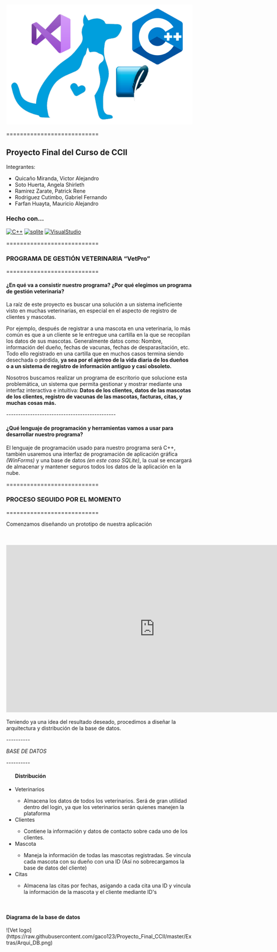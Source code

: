 ![Vet logo](https://raw.githubusercontent.com/gaco123/Proyecto_Final_CCII/master/Extras/logo.png)

===========================

Proyecto Final del Curso de CCII
-------------
Integrantes:

* Quicaño Miranda, Victor Alejandro
* Soto Huerta, Angela Shirleth
* Ramirez Zarate, Patrick Rene
* Rodriguez Cutimbo, Gabriel Fernando
* Farfan Huayta, Mauricio Alejandro
### Hecho con...

<p align="left">
<a href="https://docs.microsoft.com/en-us/cpp/?view=msvc-170" target="_blank" rel="noreferrer"><img src="https://raw.githubusercontent.com/danielcranney/readme-generator/main/public/icons/skills/cplusplus-colored.svg" width="36" height="36" alt="C++" /></a>
<a href="https://www.sqlite.org/index.html" target="_blank" rel="noreferrer"><img src="https://codigosql.top/wp-content/uploads/2020/02/base-de-datos-en-mysql-212x300.png" width="36" height="36" alt="sqlite" /></a>
<a href="https://es.wikipedia.org/wiki/Microsoft_Visual_Studio" target="_blank" rel="noreferrer"><img src="https://upload.wikimedia.org/wikipedia/commons/thumb/5/59/Visual_Studio_Icon_2019.svg/768px-Visual_Studio_Icon_2019.svg.png?20210214224138" width="36" height="36" alt="VisualStudio" /></a>
</p>

===========================

<h3>PROGRAMA DE GESTIÓN VETERINARIA “VetPro”</h3>
<p>===========================</p>
<h4>¿En qué va a consistir nuestro programa? ¿Por qué elegimos un programa de gestión veterinaria?</h4>
<p>La raíz de este proyecto es buscar una solución a un sistema ineficiente visto en muchas veterinarias, en especial en el aspecto de registro de clientes y mascotas. 

Por ejemplo, después de registrar a una mascota en una veterinaria, lo más común es que a un cliente se le entregue una cartilla en la que se recopilan los datos de sus mascotas. Generalmente datos como: Nombre, información del dueño, fechas de vacunas, fechas de desparasitación, etc. Todo ello registrado en una cartilla que en muchos casos termina siendo desechada o pérdida, <b>ya sea por el ajetreo de la vida diaria de los dueños o a un sistema de registro de información antiguo y casi obsoleto.</b>

Nosotros buscamos realizar un programa de escritorio que solucione esta problemática, un sistema que permita gestionar y mostrar mediante una interfaz interactiva e intuitiva: <b>Datos de los clientes, datos de las mascotas de los clientes, registro de vacunas de las mascotas, facturas, citas, y muchas cosas más.</b></p>
<p>----------------------------------------------</p>
<h4>¿Qué lenguaje de programación y herramientas vamos a usar para desarrollar nuestro programa?</h4>
<p>El lenguaje de programación usado para nuestro programa será C++, también usaremos una interfaz de programación de aplicación gráfica <i>(WinForms)</i> y una base de datos <i>(en este caso SQLite)</i>, la cual se encargará de almacenar y mantener seguros todos los datos de la aplicación en la nube.</p>
===========================

<h3>PROCESO SEGUIDO POR EL MOMENTO</h3>
<p>===========================</p>
<p>Comenzamos diseñando un prototipo de nuestra aplicación</p>
<br><br>
<iframe style="border: 1px solid rgba(0, 0, 0, 0.1);" width="800" height="450" src="https://www.figma.com/embed?embed_host=share&url=https%3A%2F%2Fwww.figma.com%2Fproto%2FZjvRwTrsCjNgFQ0PgcXp4W%2FUntitled%3Fnode-id%3D2%253A5%26starting-point-node-id%3D2%253A5" allowfullscreen></iframe>
<br>
<p>Teniendo ya una idea del resultado deseado, procedimos a diseñar la arquitectura y distribución de la base de datos.</p>
----------
<p><i>BASE DE DATOS</i></p>
<p>----------</p>
<ul><h4>Distribución</h4>
<li>Veterinarios</li>
<ul><li>Almacena los datos de todos los veterinarios. Será de gran utilidad dentro del login, ya que los veterinarios serán quienes manejen la plataforma</li></ul>
<li>Clientes</li>
<ul><li>Contiene la información y datos de contacto sobre cada uno de los clientes.</li></ul>
<li>Mascota</li>
<ul><li>Maneja la información de todas las mascotas registradas. Se vincula cada mascota con su dueño con una ID (Así no sobrecargamos la base de datos del cliente)</li></ul>
<li>Citas</li>
<ul><li>Almacena las citas por fechas, asigando a cada cita una ID y vincula la información de la mascota y el cliente mediante ID's</li></ul>
</ul>
<br>
<h4>Diagrama de la base de datos</h4>
![Vet logo](https://raw.githubusercontent.com/gaco123/Proyecto_Final_CCII/master/Extras/Arqui_DB.png)
